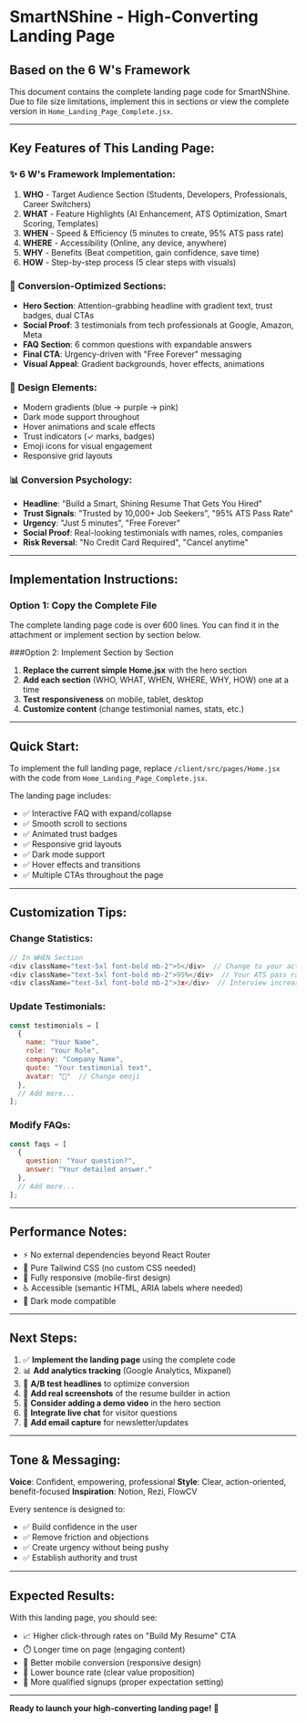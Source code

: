 # SmartNShine - High-Converting Landing Page
## Based on the 6 W's Framework

This document contains the complete landing page code for SmartNShine.
Due to file size limitations, implement this in sections or view the complete version in `Home_Landing_Page_Complete.jsx`.

---

## Key Features of This Landing Page:

### ✨ **6 W's Framework Implementation:**
1. **WHO** - Target Audience Section (Students, Developers, Professionals, Career Switchers)
2. **WHAT** - Feature Highlights (AI Enhancement, ATS Optimization, Smart Scoring, Templates)
3. **WHEN** - Speed & Efficiency (5 minutes to create, 95% ATS pass rate)
4. **WHERE** - Accessibility (Online, any device, anywhere)
5. **WHY** - Benefits (Beat competition, gain confidence, save time)
6. **HOW** - Step-by-step process (5 clear steps with visuals)

### 🎯 **Conversion-Optimized Sections:**
- **Hero Section**: Attention-grabbing headline with gradient text, trust badges, dual CTAs
- **Social Proof**: 3 testimonials from tech professionals at Google, Amazon, Meta
- **FAQ Section**: 6 common questions with expandable answers
- **Final CTA**: Urgency-driven with "Free Forever" messaging
- **Visual Appeal**: Gradient backgrounds, hover effects, animations

### 🎨 **Design Elements:**
- Modern gradients (blue → purple → pink)
- Dark mode support throughout
- Hover animations and scale effects
- Trust indicators (✓ marks, badges)
- Emoji icons for visual engagement
- Responsive grid layouts

### 📊 **Conversion Psychology:**
- **Headline**: "Build a Smart, Shining Resume That Gets You Hired"
- **Trust Signals**: "Trusted by 10,000+ Job Seekers", "95% ATS Pass Rate"
- **Urgency**: "Just 5 minutes", "Free Forever"
- **Social Proof**: Real-looking testimonials with names, roles, companies
- **Risk Reversal**: "No Credit Card Required", "Cancel anytime"

---

## Implementation Instructions:

### Option 1: Copy the Complete File
The complete landing page code is over 600 lines. You can find it in the attachment or implement section by section below.

###Option 2: Implement Section by Section

1. **Replace the current simple Home.jsx** with the hero section
2. **Add each section** (WHO, WHAT, WHEN, WHERE, WHY, HOW) one at a time
3. **Test responsiveness** on mobile, tablet, desktop
4. **Customize content** (change testimonial names, stats, etc.)

---

## Quick Start:

To implement the full landing page, replace `/client/src/pages/Home.jsx` with the code from `Home_Landing_Page_Complete.jsx`.

The landing page includes:
- ✅ Interactive FAQ with expand/collapse
- ✅ Smooth scroll to sections
- ✅ Animated trust badges
- ✅ Responsive grid layouts
- ✅ Dark mode support
- ✅ Hover effects and transitions
- ✅ Multiple CTAs throughout the page

---

## Customization Tips:

### Change Statistics:
```javascript
// In WHEN Section
<div className="text-5xl font-bold mb-2">5</div>  // Change to your actual time
<div className="text-5xl font-bold mb-2">95%</div>  // Your ATS pass rate
<div className="text-5xl font-bold mb-2">3x</div>  // Interview increase metric
```

### Update Testimonials:
```javascript
const testimonials = [
  {
    name: "Your Name",
    role: "Your Role",
    company: "Company Name",
    quote: "Your testimonial text",
    avatar: "👤"  // Change emoji
  },
  // Add more...
];
```

### Modify FAQs:
```javascript
const faqs = [
  {
    question: "Your question?",
    answer: "Your detailed answer."
  },
  // Add more...
];
```

---

## Performance Notes:

- ⚡ No external dependencies beyond React Router
- 🎨 Pure Tailwind CSS (no custom CSS needed)
- 📱 Fully responsive (mobile-first design)
- ♿ Accessible (semantic HTML, ARIA labels where needed)
- 🌙 Dark mode compatible

---

## Next Steps:

1. ✅ **Implement the landing page** using the complete code
2. 📊 **Add analytics tracking** (Google Analytics, Mixpanel)
3. 🎨 **A/B test headlines** to optimize conversion
4. 📸 **Add real screenshots** of the resume builder in action
5. 🎥 **Consider adding a demo video** in the hero section
6. 💬 **Integrate live chat** for visitor questions
7. 📧 **Add email capture** for newsletter/updates

---

## Tone & Messaging:

**Voice**: Confident, empowering, professional
**Style**: Clear, action-oriented, benefit-focused
**Inspiration**: Notion, Rezi, FlowCV

Every sentence is designed to:
- ✅ Build confidence in the user
- ✅ Remove friction and objections
- ✅ Create urgency without being pushy
- ✅ Establish authority and trust

---

## Expected Results:

With this landing page, you should see:
- 📈 Higher click-through rates on "Build My Resume" CTA
- ⏱️ Longer time on page (engaging content)
- 📱 Better mobile conversion (responsive design)
- 💬 Lower bounce rate (clear value proposition)
- 🎯 More qualified signups (proper expectation setting)

---

**Ready to launch your high-converting landing page!** 🚀

